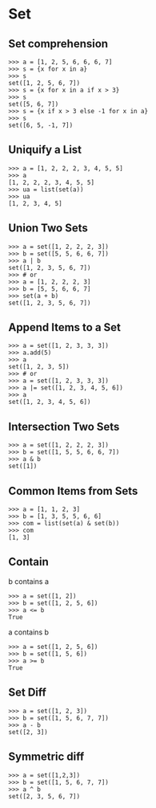 Set
===

Set comprehension
-----------------

``` {.sourceCode .python}
>>> a = [1, 2, 5, 6, 6, 6, 7]
>>> s = {x for x in a}
>>> s
set([1, 2, 5, 6, 7])
>>> s = {x for x in a if x > 3}
>>> s
set([5, 6, 7])
>>> s = {x if x > 3 else -1 for x in a}
>>> s
set([6, 5, -1, 7])
```

Uniquify a List
---------------

``` {.sourceCode .python}
>>> a = [1, 2, 2, 2, 3, 4, 5, 5]
>>> a
[1, 2, 2, 2, 3, 4, 5, 5]
>>> ua = list(set(a))
>>> ua
[1, 2, 3, 4, 5]
```

Union Two Sets
--------------

``` {.sourceCode .python}
>>> a = set([1, 2, 2, 2, 3])
>>> b = set([5, 5, 6, 6, 7])
>>> a | b
set([1, 2, 3, 5, 6, 7])
>>> # or
>>> a = [1, 2, 2, 2, 3]
>>> b = [5, 5, 6, 6, 7]
>>> set(a + b)
set([1, 2, 3, 5, 6, 7])
```

Append Items to a Set
---------------------

``` {.sourceCode .python}
>>> a = set([1, 2, 3, 3, 3])
>>> a.add(5)
>>> a
set([1, 2, 3, 5])
>>> # or
>>> a = set([1, 2, 3, 3, 3])
>>> a |= set([1, 2, 3, 4, 5, 6])
>>> a
set([1, 2, 3, 4, 5, 6])
```

Intersection Two Sets
---------------------

``` {.sourceCode .python}
>>> a = set([1, 2, 2, 2, 3])
>>> b = set([1, 5, 5, 6, 6, 7])
>>> a & b
set([1])
```

Common Items from Sets
----------------------

``` {.sourceCode .python}
>>> a = [1, 1, 2, 3]
>>> b = [1, 3, 5, 5, 6, 6]
>>> com = list(set(a) & set(b))
>>> com
[1, 3]
```

Contain
-------

b contains a

``` {.sourceCode .python}
>>> a = set([1, 2])
>>> b = set([1, 2, 5, 6])
>>> a <= b
True
```

a contains b

``` {.sourceCode .python}
>>> a = set([1, 2, 5, 6])
>>> b = set([1, 5, 6])
>>> a >= b
True
```

Set Diff
--------

``` {.sourceCode .python}
>>> a = set([1, 2, 3])
>>> b = set([1, 5, 6, 7, 7])
>>> a - b
set([2, 3])
```

Symmetric diff
--------------

``` {.sourceCode .python}
>>> a = set([1,2,3])
>>> b = set([1, 5, 6, 7, 7])
>>> a ^ b
set([2, 3, 5, 6, 7])
```
